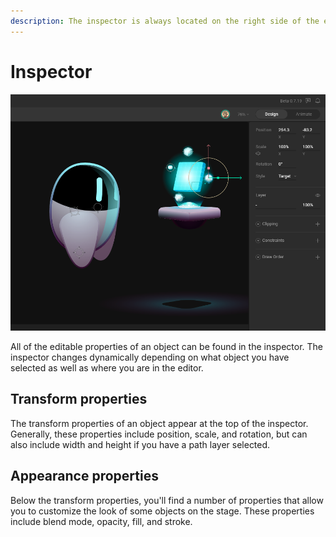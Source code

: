 ```yaml
---
description: The inspector is always located on the right side of the editor.
---
```


# Inspector

![](<../../../.gitbook/assets/Screen Shot 2022-05-25 at 3.50.12 PM.png>)

All of the editable properties of an object can be found in the inspector. The inspector changes dynamically depending on what object you have selected as well as where you are in the editor.&#x20;

## Transform properties

The transform properties of an object appear at the top of the inspector. Generally, these properties include position, scale, and rotation, but can also include width and height if you have a path layer selected.

## Appearance properties

Below the transform properties, you'll find a number of properties that allow you to customize the look of some objects on the stage. These properties include blend mode, opacity, fill, and stroke.

